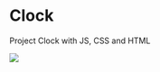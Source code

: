 # Clock
Project Clock with JS, CSS and HTML

<img src="https://github.com/ravnosbotero/Clock/blob/5210b8543740ffe69be989e81e8aae2eb4355eb5/Clock.png">

